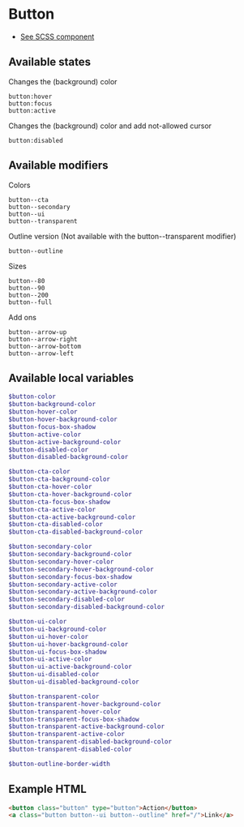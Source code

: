 # Button
- [See SCSS component](../../scss/controls/button.scss)

## Available states
Changes the (background) color
```
button:hover
button:focus
button:active
```
Changes the (background) color and add not-allowed cursor
```
button:disabled
```

## Available modifiers
Colors
```
button--cta
button--secondary
button--ui
button--transparent
```
Outline version (Not available with the button--transparent modifier)
```
button--outline
```
Sizes
```
button--80
button--90
button--200
button--full
```
Add ons
```
button--arrow-up
button--arrow-right
button--arrow-bottom
button--arrow-left
```

## Available local variables
```scss
$button-color
$button-background-color
$button-hover-color
$button-hover-background-color
$button-focus-box-shadow
$button-active-color
$button-active-background-color
$button-disabled-color
$button-disabled-background-color

$button-cta-color
$button-cta-background-color
$button-cta-hover-color
$button-cta-hover-background-color
$button-cta-focus-box-shadow
$button-cta-active-color
$button-cta-active-background-color
$button-cta-disabled-color
$button-cta-disabled-background-color

$button-secondary-color
$button-secondary-background-color
$button-secondary-hover-color
$button-secondary-hover-background-color
$button-secondary-focus-box-shadow
$button-secondary-active-color
$button-secondary-active-background-color
$button-secondary-disabled-color
$button-secondary-disabled-background-color

$button-ui-color
$button-ui-background-color
$button-ui-hover-color
$button-ui-hover-background-color
$button-ui-focus-box-shadow
$button-ui-active-color
$button-ui-active-background-color
$button-ui-disabled-color
$button-ui-disabled-background-color

$button-transparent-color
$button-transparent-hover-background-color
$button-transparent-hover-color
$button-transparent-focus-box-shadow
$button-transparent-active-background-color
$button-transparent-active-color
$button-transparent-disabled-background-color
$button-transparent-disabled-color

$button-outline-border-width
```

## Example HTML
```html
<button class="button" type="button">Action</button>
<a class="button button--ui button--outline" href="/">Link</a>
```
